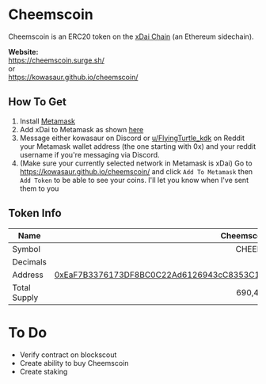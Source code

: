 # Cheemscoin

Cheemscoin is an ERC20 token on the [xDai Chain](https://www.xdaichain.com/) (an Ethereum sidechain).

**Website:**  
https://cheemscoin.surge.sh/  
or  
https://kowasaur.github.io/cheemscoin/

## How To Get

1. Install [Metamask](https://metamask.io/)
2. Add xDai to Metamask as shown [here](https://www.xdaichain.com/for-users/wallets/metamask/metamask-setup#setting-up-metamask-for-xdai)
3. Message either kowasaur on Discord or [u/FlyingTurtle_kdk](https://www.reddit.com/user/FlyingTurtle_kdk) on Reddit your Metamask wallet address (the one starting with 0x) and your reddit username if you're messaging via Discord.
4. (Make sure your currently selected network in Metamask is xDai) Go to https://kowasaur.github.io/cheemscoin/ and click `Add To Metamask` then `Add Token` to be able to see your coins. I'll let you know when I've sent them to you

## Token Info

| Name         |                                                                                                                                      Cheemscoin |
| ------------ | ----------------------------------------------------------------------------------------------------------------------------------------------: |
| Symbol       |                                                                                                                                          CHEEMS |
| Decimals     |                                                                                                                                              18 |
| Address      | [0xEaF7B3376173DF8BC0C22Ad6126943cC8353C1Ee](https://blockscout.com/poa/xdai/tokens/0xEaF7B3376173DF8BC0C22Ad6126943cC8353C1Ee/token-transfers) |
| Total Supply |                                                                                                                                         690,420 |

# To Do

- Verify contract on blockscout
- Create ability to buy Cheemscoin
- Create staking
